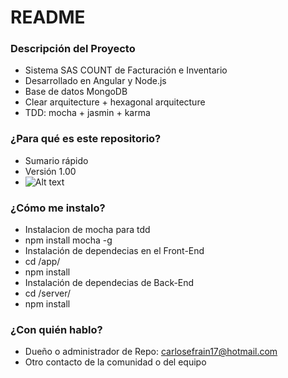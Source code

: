 # README #

### Descripción del Proyecto
* Sistema SAS COUNT de Facturación e Inventario
* Desarrollado en Angular y Node.js
* Base de datos MongoDB
* Clear arquitecture + hexagonal arquitecture
* TDD: mocha + jasmin + karma

### ¿Para qué es este repositorio? ###

* Sumario rápido
* Versión 1.00
* ![Alt text](https://d585tldpucybw.cloudfront.net/sfimages/default-source/labs/kendo/kendoui-angular2/kendoka.png?sfvrsn=4)

### ¿Cómo me instalo? ###
* Instalacion de mocha para tdd
* npm install mocha -g
* Instalación de dependecias en el Front-End
* cd /app/ 
* npm install
* Instalación de dependecias de Back-End
* cd /server/
* npm install

### ¿Con quién hablo? ###

* Dueño o administrador de Repo: carlosefrain17@hotmail.com
* Otro contacto de la comunidad o del equipo 